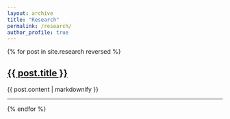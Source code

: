 ```yaml
---
layout: archive
title: "Research"
permalink: /research/
author_profile: true
---
```


{% for post in site.research reversed %}
<h2><a href="{{ post.url | relative_url }}">{{ post.title }}</a></h2>
{{ post.content | markdownify }}
<hr>
{% endfor %}


